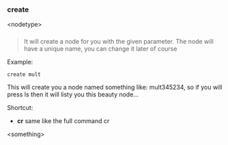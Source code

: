 ### create 

&lt;nodetype&gt;

 ###
> It will create a node for you with the given parameter. The node will have a unique name, you can change it later of course

Example:
```
create mult
```

This will create you a node named something like: mult345234, so if you will press ls then it will listy you this beauty node...

Shortcut:
  * **cr** same like the full command cr 

&lt;something&gt;

